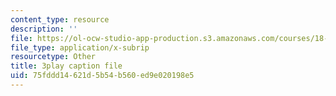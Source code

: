 ```yaml
---
content_type: resource
description: ''
file: https://ol-ocw-studio-app-production.s3.amazonaws.com/courses/18-06sc-linear-algebra-fall-2011/75fddd14621d5b54b560ed9e020198e5_GLFg2UBMAxc.vtt
file_type: application/x-subrip
resourcetype: Other
title: 3play caption file
uid: 75fddd14-621d-5b54-b560-ed9e020198e5
---
```

